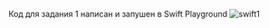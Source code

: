 Код для задания 1 написан и запушен в Swift Playground
![swift1](https://github.com/ketrins002/ketrin2/assets/160411878/a0a22a93-c95d-49fb-bf29-4e978b89fa1e)



